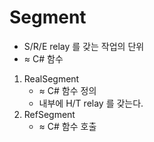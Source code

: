 # Segment

- S/R/E relay 를 갖는 작업의 단위
- $\approx$ C# 함수

1. RealSegment
    - $\approx$ C# 함수 정의
    - 내부에 H/T relay 를 갖는다.
1. RefSegment
    - $\approx$ C# 함수 호출
